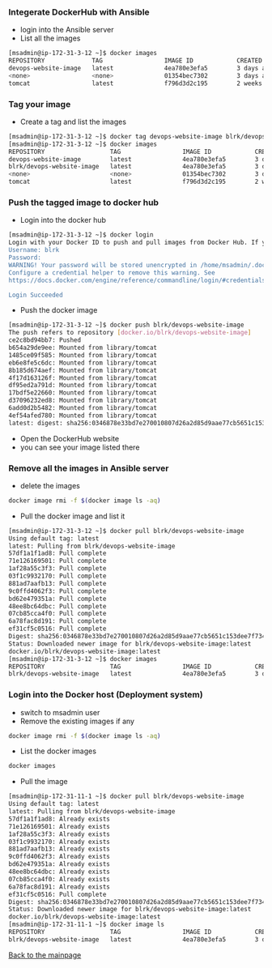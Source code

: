 ### Integerate DockerHub with Ansible
* login into the Ansible server
* List all the images
``` bash
[msadmin@ip-172-31-3-12 ~]$ docker images
REPOSITORY             TAG                 IMAGE ID            CREATED             SIZE
devops-website-image   latest              4ea780e3efa5        3 days ago          647MB
<none>                 <none>              01354bec7302        3 days ago          647MB
tomcat                 latest              f796d3d2c195        2 weeks ago         647MB
```
### Tag your image
* Create a tag and list the images
``` bash
[msadmin@ip-172-31-3-12 ~]$ docker tag devops-website-image blrk/devops-website-image
[msadmin@ip-172-31-3-12 ~]$ docker images
REPOSITORY                  TAG                 IMAGE ID            CREATED             SIZE
devops-website-image        latest              4ea780e3efa5        3 days ago          647MB
blrk/devops-website-image   latest              4ea780e3efa5        3 days ago          647MB
<none>                      <none>              01354bec7302        3 days ago          647MB
tomcat                      latest              f796d3d2c195        2 weeks ago         647MB
```
### Push the tagged image to docker hub
* Login into the docker hub
``` bash
[msadmin@ip-172-31-3-12 ~]$ docker login
Login with your Docker ID to push and pull images from Docker Hub. If you don't have a Docker ID, head over to https://hub.docker.com to create one.
Username: blrk
Password: 
WARNING! Your password will be stored unencrypted in /home/msadmin/.docker/config.json.
Configure a credential helper to remove this warning. See
https://docs.docker.com/engine/reference/commandline/login/#credentials-store

Login Succeeded
```
* Push the docker image
``` bash
[msadmin@ip-172-31-3-12 ~]$ docker push blrk/devops-website-image
The push refers to repository [docker.io/blrk/devops-website-image]
ce2c8bd94bb7: Pushed 
b654a29de9ee: Mounted from library/tomcat 
1485ce09f585: Mounted from library/tomcat 
eb6e8fe5c6dc: Mounted from library/tomcat 
8b185d674aef: Mounted from library/tomcat 
4f17d163126f: Mounted from library/tomcat 
df95ed2a791d: Mounted from library/tomcat 
17bdf5e22660: Mounted from library/tomcat 
d37096232ed8: Mounted from library/tomcat 
6add0d2b5482: Mounted from library/tomcat 
4ef54afed780: Mounted from library/tomcat 
latest: digest: sha256:0346878e33bd7e270010807d26a2d85d9aae77cb5651c153dee7f7345e457e3a size: 2629
```
* Open the DockerHub website 
* you can see your image listed there
### Remove all the images in Ansible server
* delete the images
``` bash
docker image rmi -f $(docker image ls -aq)
```
* Pull the docker image and list it
``` bash
[msadmin@ip-172-31-3-12 ~]$ docker pull blrk/devops-website-image
Using default tag: latest
latest: Pulling from blrk/devops-website-image
57df1a1f1ad8: Pull complete 
71e126169501: Pull complete 
1af28a55c3f3: Pull complete 
03f1c9932170: Pull complete 
881ad7aafb13: Pull complete 
9c0ffd4062f3: Pull complete 
bd62e479351a: Pull complete 
48ee8bc64dbc: Pull complete 
07cb85cca4f0: Pull complete 
6a78fac8d191: Pull complete 
ef31cf5c0516: Pull complete 
Digest: sha256:0346878e33bd7e270010807d26a2d85d9aae77cb5651c153dee7f7345e457e3a
Status: Downloaded newer image for blrk/devops-website-image:latest
docker.io/blrk/devops-website-image:latest
[msadmin@ip-172-31-3-12 ~]$ docker images
REPOSITORY                  TAG                 IMAGE ID            CREATED             SIZE
blrk/devops-website-image   latest              4ea780e3efa5        3 days ago          647MB
```
### Login into the Docker host (Deployment system)
* switch to msadmin user
* Remove the existing images if any
``` bash
docker image rmi -f $(docker image ls -aq)
```
* List the docker images
``` bash
docker images
```
* Pull the image
``` bash
[msadmin@ip-172-31-11-1 ~]$ docker pull blrk/devops-website-image
Using default tag: latest
latest: Pulling from blrk/devops-website-image
57df1a1f1ad8: Already exists 
71e126169501: Already exists 
1af28a55c3f3: Already exists 
03f1c9932170: Already exists 
881ad7aafb13: Already exists 
9c0ffd4062f3: Already exists 
bd62e479351a: Already exists 
48ee8bc64dbc: Already exists 
07cb85cca4f0: Already exists 
6a78fac8d191: Already exists 
ef31cf5c0516: Pull complete 
Digest: sha256:0346878e33bd7e270010807d26a2d85d9aae77cb5651c153dee7f7345e457e3a
Status: Downloaded newer image for blrk/devops-website-image:latest
docker.io/blrk/devops-website-image:latest
[msadmin@ip-172-31-11-1 ~]$ docker image ls
REPOSITORY                  TAG                 IMAGE ID            CREATED             SIZE
blrk/devops-website-image   latest              4ea780e3efa5        3 days ago          647MB
```

[Back to the mainpage](https://github.com/blrk/learn-devops.io/wiki)
